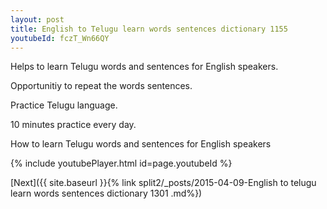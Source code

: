 ```yaml
---
layout: post
title: English to Telugu learn words sentences dictionary 1155 
youtubeId: fczT_Wn66QY
---
```

 
 
Helps to learn Telugu words and sentences for English speakers.

Opportunitiy to repeat the words sentences. 

Practice Telugu language. 
 
10 minutes practice every day. 
 
How to learn Telugu words and sentences for English speakers 
 
{% include youtubePlayer.html id=page.youtubeId %}
 
 
[Next]({{ site.baseurl }}{% link  split2/_posts/2015-04-09-English to telugu learn words sentences dictionary 1301 .md%})
 
